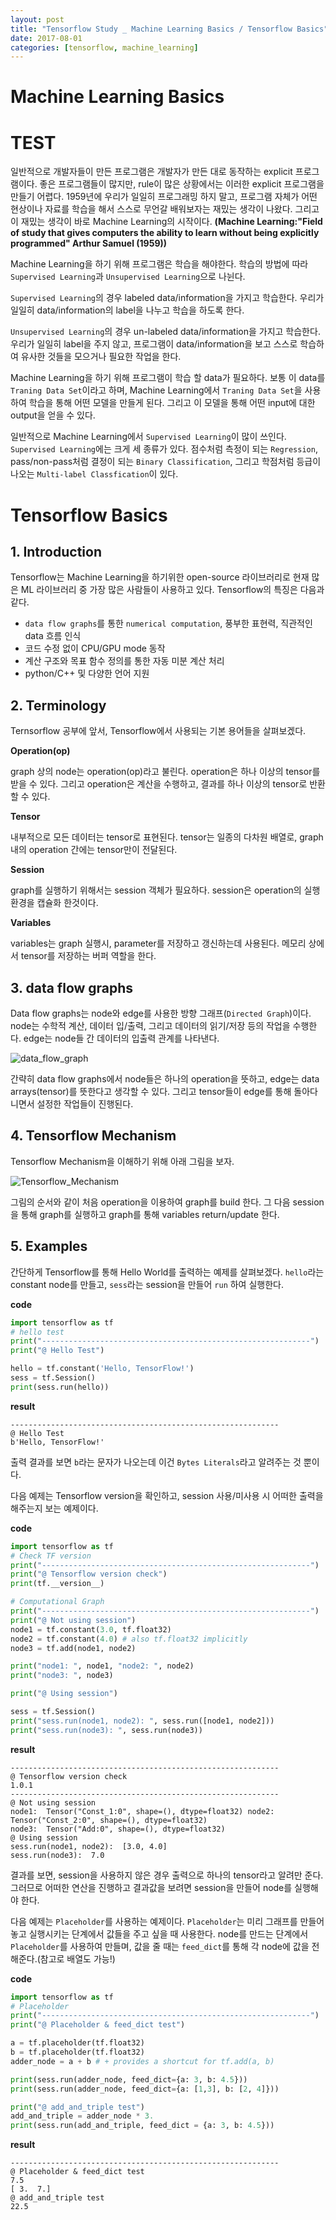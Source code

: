 ```yaml
---
layout: post
title: "Tensorflow Study _ Machine Learning Basics / Tensorflow Basics"
date: 2017-08-01
categories: [tensorflow, machine_learning]
---
```


# Machine Learning Basics  

# TEST


일반적으로 개발자들이 만든 프로그램은 개발자가 만든 대로 동작하는 explicit 프로그램이다.
좋은 프로그램들이 많지만, rule이 많은 상황에서는 이러한 explicit 프로그램을 만들기
어렵다. 1959년에 우리가 일일히 프로그래밍 하지 말고, 프로그램 자체가 어떤 현상이나 자료를
학습을 해서 스스로 무언갈 배워보자는 재밌는 생각이 나왔다. 그리고 이 재밌는 생각이 바로
Machine Learning의 시작이다. **(Machine Learning:"Field of study that gives computers
the ability to learn without being explicitly programmed" Arthur Samuel (1959))**  


Machine Learning을 하기 위해 프로그램은 학습을 해야한다. 학습의 방법에 따라 `Supervised Learning`과 `Unsupervised Learning`으로 나뉜다.  


`Supervised Learning`의 경우 labeled data/information을
가지고 학습한다. 우리가 일일히 data/information의 label을 나누고 학습을 하도록 한다.  


`Unsupervised Learning`의 경우 un-labeled data/information을 가지고 학습한다. 우리가
일일히 label을 주지 않고, 프로그램이 data/information을 보고 스스로 학습하여 유사한 것들을
모으거나 필요한 작업을 한다.  


Machine Learning을 하기 위해 프로그램이 학습 할 data가 필요하다. 보통 이 data를
`Traning Data Set`이라고 하며, Machine Learning에서 `Traning Data Set`을 사용하여 학습을
통해 어떤 모델을 만들게 된다. 그리고 이 모델을 통해 어떤 input에 대한 output을 얻을 수 있다.  


일반적으로 Machine Learning에서 `Supervised Learning`이 많이 쓰인다. `Supervised Learning`에는
크게 세 종류가 있다. 점수처럼 측정이 되는 `Regression`, pass/non-pass처럼 결정이 되는
`Binary Classification`, 그리고 학점처럼 등급이 나오는 `Multi-label Classfication`이 있다.





# Tensorflow Basics  

## 1. Introduction  

Tensorflow는 Machine Learning을 하기위한 open-source 라이브러리로 현재 많은 ML
라이브러리 중 가장 많은 사람들이 사용하고 있다. Tensorflow의 특징은 다음과 같다.  

 * `data flow graphs`를 통한 `numerical computation`, 풍부한 표현력, 직관적인
 data 흐름 인식  
 * 코드 수정 없이 CPU/GPU mode 동작
 * 계산 구조와 목표 함수 정의를 통한 자동 미분 계산 처리
 * python/C++ 및 다양한 언어 지원



## 2. Terminology

Ternsorflow 공부에 앞서, Tensorflow에서 사용되는 기본 용어들을 살펴보겠다.  


**Operation(op)**


graph 상의 node는 operation(op)라고 불린다. operation은 하나 이상의 tensor를
받을 수 있다. 그리고 operation은 계산을 수행하고, 결과를 하나 이상의 tensor로
반환할 수 있다.


**Tensor**  


내부적으로 모든 데이터는 tensor로 표현된다. tensor는 일종의 다차원 배열로,
graph 내의 operation 간에는 tensor만이 전달된다.  


**Session**  


graph를 실행하기 위해서는 session 객체가 필요하다. session은 operation의 실행
환경을 캡슐화 한것이다.  


**Variables**  


variables는 graph 실행시, parameter를 저장하고 갱신하는데 사용된다. 메모리 상에서
tensor를 저장하는 버퍼 역할을 한다.  


## 3. data flow graphs

Data flow graphs는 node와 edge를 사용한 방향 그래프(`Directed Graph`)이다. node는
수학적 계산, 데이터 입/출력, 그리고 데이터의 읽기/저장 등의 작업을 수행한다. edge는
node들 간 데이터의 입출력 관계를 나타낸다.  

![data_flow_graph](https://raw.githubusercontent.com/RoyalAzalea/RoyalAzalea.github.io/master/static/img/_posts/tensorflow-study/data_flow_graph.gif)    

간략히 data flow graphs에서 node들은 하나의 operation을 뜻하고, edge는 data
arrays(tensor)를 뜻한다고 생각할 수 있다. 그리고 tensor들이 edge를 통해 돌아다니면서
설정한 작업들이 진행된다.


## 4. Tensorflow Mechanism

Tensorflow Mechanism을 이해하기 위해 아래 그림을 보자.   

![Tensorflow_Mechanism](https://raw.githubusercontent.com/RoyalAzalea/RoyalAzalea.github.io/master/static/img/_posts/tensorflow-study/Tensorflow_Mechanism.PNG)   

그림의 순서와 같이 처음 operation을 이용하여 graph를 build 한다. 그 다음
session을 통해 graph를 실행하고 graph를 통해 variables return/update 한다.  


## 5. Examples

간단하게 Tensorflow를 통해 Hello World를 출력하는 예제를 살펴보겠다. `hello`라는
constant node를 만들고, `sess`라는 session을 만들어 `run` 하여 실행한다.

**code**

```python
import tensorflow as tf
# hello test
print("------------------------------------------------------------")
print("@ Hello Test")

hello = tf.constant('Hello, TensorFlow!')
sess = tf.Session()
print(sess.run(hello))
```

**result**

```
------------------------------------------------------------
@ Hello Test
b'Hello, TensorFlow!'
```


출력 결과를 보면 `b`라는 문자가 나오는데 이건 `Bytes Literals`라고 알려주는 것
뿐이다.  


다음 예제는 Tensorflow version을 확인하고, session 사용/미사용 시
어떠한 출력을 해주는지 보는 예제이다.

**code**

```python
import tensorflow as tf
# Check TF version
print("------------------------------------------------------------")
print("@ Tensorflow version check")
print(tf.__version__)

# Computational Graph
print("------------------------------------------------------------")
print("@ Not using session")
node1 = tf.constant(3.0, tf.float32)
node2 = tf.constant(4.0) # also tf.float32 implicitly
node3 = tf.add(node1, node2)

print("node1: ", node1, "node2: ", node2)
print("node3: ", node3)

print("@ Using session")

sess = tf.Session()
print("sess.run(node1, node2): ", sess.run([node1, node2]))
print("sess.run(node3): ", sess.run(node3))
```


**result**

```
------------------------------------------------------------
@ Tensorflow version check
1.0.1
------------------------------------------------------------
@ Not using session
node1:  Tensor("Const_1:0", shape=(), dtype=float32) node2:  Tensor("Const_2:0", shape=(), dtype=float32)
node3:  Tensor("Add:0", shape=(), dtype=float32)
@ Using session
sess.run(node1, node2):  [3.0, 4.0]
sess.run(node3):  7.0
```


결과를 보면, session을 사용하지 않은 경우 출력으로 하나의 tensor라고 알려만 준다.
그러므로 어떠한 연산을 진행하고 결과값을 보려면 session을 만들어 node를 실행해야
한다.  


다음 예제는 `Placeholder`를 사용하는 예제이다. `Placeholder`는 미리 그래프를
만들어 놓고 실행시키는 단계에서 값들을 주고 싶을 때 사용한다. node를 만드는
단계에서 `Placeholder`를 사용하여 만들며, 값을 줄 때는 `feed_dict`를 통해
각 node에 값을 전해준다.(참고로 배열도 가능!)


**code**

```python
import tensorflow as tf
# Placeholder
print("------------------------------------------------------------")
print("@ Placeholder & feed_dict test")

a = tf.placeholder(tf.float32)
b = tf.placeholder(tf.float32)
adder_node = a + b # + provides a shortcut for tf.add(a, b)

print(sess.run(adder_node, feed_dict={a: 3, b: 4.5}))
print(sess.run(adder_node, feed_dict={a: [1,3], b: [2, 4]}))

print("@ add_and_triple test")
add_and_triple = adder_node * 3.
print(sess.run(add_and_triple, feed_dict = {a: 3, b: 4.5}))
```


**result**

```
------------------------------------------------------------
@ Placeholder & feed_dict test
7.5
[ 3.  7.]
@ add_and_triple test
22.5
```
